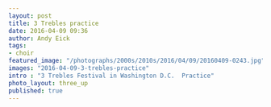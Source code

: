 ```yaml
---
layout: post
title: 3 Trebles practice
date: 2016-04-09 09:36
author: Andy Eick
tags:
- choir
featured_image: "/photographs/2000s/2010s/2016/04/09/20160409-0243.jpg"
images: "2016-04-09-3-trebles-practice"
intro : "3 Trebles Festival in Washington D.C.  Practice"
photo_layout: three_up
published: true
---
```

